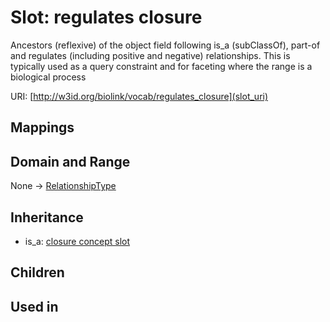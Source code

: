 # Slot: regulates closure


Ancestors (reflexive) of the object field following is_a (subClassOf), part-of and regulates (including positive and negative) relationships. This is typically used as a query constraint and for faceting where the range is a biological process

URI: [http://w3id.org/biolink/vocab/regulates_closure](slot_uri)
## Mappings

## Domain and Range

None -> [RelationshipType](RelationshipType.md)
## Inheritance

 *  is_a: [closure concept slot](closure_concept_slot.md)
## Children

## Used in

